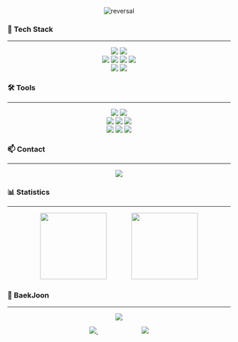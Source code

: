 <p align="center">
  <img src="https://capsule-render.vercel.app/api?type=rect&text=CodeLian&fontAlign=30&fontSize=30&desc=A%20developer%20who%20learns%20and%20grows.&descAlign=60&descAlignY=50&theme=cobalt" alt="reversal"/>
</p>

### 📌 Tech Stack
---
<p align="center">
  <img src="https://img.shields.io/badge/node.js-6DA55F?style=for-the-badge&logo=node.js&logoColor=white"> <!-- Node.js-->
  <img src="https://img.shields.io/badge/vuejs-%2335495e.svg?style=for-the-badge&logo=vuedotjs&logoColor=%234FC08D"> <!-- Vue.js-->
  <br>
  <img src="https://img.shields.io/badge/html5-%23E34F26.svg?style=for-the-badge&logo=html5&logoColor=white"> <!-- HTML-->
  <img src="https://img.shields.io/badge/java-%23ED8B00.svg?style=for-the-badge&logo=openjdk&logoColor=white"> <!-- 자바-->
  <img src="https://img.shields.io/badge/python-3670A0?style=for-the-badge&logo=python&logoColor=ffdd54"> <!-- Python-->
  <img src="https://img.shields.io/badge/javascript-%23323330.svg?style=for-the-badge&logo=javascript&logoColor=%23F7DF1E"> <!-- 자바스크립트-->
  <br>
  <img src="https://img.shields.io/badge/mysql-4479A1.svg?style=for-the-badge&logo=mysql&logoColor=white"> <!-- MySQL-->
  <img src="https://img.shields.io/badge/sqlite-%2307405e.svg?style=for-the-badge&logo=sqlite&logoColor=white"> <!-- SQLLite-->
</p>

### 🛠 Tools
---
<p align="center">
  <img src="https://img.shields.io/badge/Notion-%23000000.svg?style=for-the-badge&logo=notion&logoColor=white"> <!-- 노션 -->
  <img src="https://img.shields.io/badge/Slack-4A154B?style=for-the-badge&logo=slack&logoColor=white"> <!-- slack-->
  <br>
  <img src="https://img.shields.io/badge/git-%23F05033.svg?style=for-the-badge&logo=git&logoColor=white"> <!-- git-->
  <img src="https://img.shields.io/badge/github-%23121011.svg?style=for-the-badge&logo=github&logoColor=white"> <!-- github-->
  <img src="https://img.shields.io/badge/docker-%230db7ed.svg?style=for-the-badge&logo=docker&logoColor=white"> <!-- docker-->
  <br>
  <img src="https://img.shields.io/badge/IntelliJIDEA-000000.svg?style=for-the-badge&logo=intellij-idea&logoColor=white"> <!-- IntelliJ -->
  <img src="https://img.shields.io/badge/Visual%20Studio%20Code-0078d7.svg?style=for-the-badge&logo=visual-studio-code&logoColor=white"> <!-- VSCode -->
  <img src="https://img.shields.io/badge/Eclipse-FE7A16.svg?style=for-the-badge&logo=Eclipse&logoColor=white"> <!-- Eclipse  -->
</p>

### 📫 Contact
---
<p align="center">
  <a href="mailto:dev_codelian@naver.com">
    <img src="https://img.shields.io/badge/NAVER-03C75A?style=for-the-badge&logo=naver&logoColor=white"> <!-- 네이버 메일 -->
  </a>
</p>


### 📊 Statistics
---
<p align="center">
  <img src="https://github-readme-stats.vercel.app/api?username=psmoon7304&show_icons=true&theme=ambient_gradient" height="150"/>
  &nbsp;&nbsp;&nbsp;&nbsp;&nbsp;&nbsp;&nbsp;&nbsp;&nbsp;&nbsp;&nbsp;&nbsp;
  <img src="https://github-readme-stats.vercel.app/api/top-langs/?username=anuraghazra&layout=compact&theme=ambient_gradient" height="150"/>
</p>


### 📖 BaekJoon
---
<p align="center">
  <img src="https://topsolved.mayonedev.com/api/boj?handle=dev_codelian&row=25&base_color=default">
</p>

<p align="center">
  <a href="https://solved.ac/dev_codelian">
      <img src="http://mazassumnida.wtf/api/v2/generate_badge?boj=dev_codelian"/>
  </a>
  &nbsp;&nbsp;&nbsp;&nbsp;&nbsp;&nbsp;&nbsp;&nbsp;&nbsp;&nbsp;&nbsp;&nbsp;&nbsp;&nbsp;&nbsp;&nbsp;&nbsp;&nbsp;&nbsp;&nbsp;&nbsp;&nbsp;&nbsp;&nbsp;
  <img src="http://mazandi.herokuapp.com/api?handle=dev_codelian&theme=cold"/>
</p>

<!--
**psmoon7304/psmoon7304** is a ✨ _special_ ✨ repository because its `README.md` (this file) appears on your GitHub profile.

Here are some ideas to get you started:

- 🔭 I’m currently working on ...
- 🌱 I’m currently learning ...
- 👯 I’m looking to collaborate on ...
- 🤔 I’m looking for help with ...
- 💬 Ask me about ...
- 📫 How to reach me: ...
- 😄 Pronouns: ...
- ⚡ Fun fact: ...
-->
